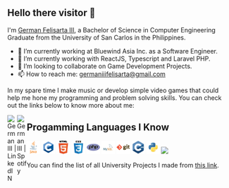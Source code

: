 
<!--
**germaniii/germaniii** is a ✨ _special_ ✨ repository because its `README.md` (this file) appears on your GitHub profile.

Here are some ideas to get you started:

- 🔭 I’m currently working on ...
- 🌱 I’m currently learning ...
- 👯 I’m looking to collaborate on ...
- 🤔 I’m looking for help with ...
- 💬 Ask me about ...
- 📫 How to reach me: ...
- 😄 Pronouns: ...
- ⚡ Fun fact: ...
-->

## Hello there visitor 👋

I'm [German Felisarta III](https://github.com/germaniii/), a Bachelor of Science in Computer Engineering Graduate from the University of San Carlos in the Philippines. 

- 🔭 I’m currently working at Bluewind Asia Inc. as a Software Engineer.
- 🌱 I’m currently working with ReactJS, Typescript and Laravel PHP.
- 👯 I’m looking to collaborate on Game Development Projects.
- 📫 How to reach me: germaniiifelisarta@gmail.com

In my spare time I make music or develop simple video games that could help me hone my programming and problem solving skills. You can check out the links below to know more about me:

<a href="https://www.linkedin.com/in/german-iii-felisarta-648b9420b/">
  <img align="left" alt="German III | LinkedIN" width="22px" src="https://cdn.simpleicons.org/linkedin" />
</a>
<a href="https://open.spotify.com/artist/7ISH9yin8JpNyehBjeYHBS?si=w-_UCHuwSW6-3czw4KC6zA&dl_branch=1">
  <img align="left" alt="German III | Spotify" width="22px" src="https://cdn.simpleicons.org/spotify" />
</a>


## Progamming Languages I Know

<code><img height="30" src="https://raw.githubusercontent.com/github/explore/80688e429a7d4ef2fca1e82350fe8e3517d3494d/topics/java/java.png"></code>
<code><img height="30" src="https://raw.githubusercontent.com/github/explore/80688e429a7d4ef2fca1e82350fe8e3517d3494d/topics/c/c.png"></code>
<code><img height="30" src="https://raw.githubusercontent.com/github/explore/80688e429a7d4ef2fca1e82350fe8e3517d3494d/topics/html/html.png"></code>
<code><img height="30" src="https://raw.githubusercontent.com/github/explore/80688e429a7d4ef2fca1e82350fe8e3517d3494d/topics/css/css.png"></code>
<code><img height="30" src="https://raw.githubusercontent.com/github/explore/80688e429a7d4ef2fca1e82350fe8e3517d3494d/topics/php/php.png"></code>
<code><img height="30" src="https://raw.githubusercontent.com/github/explore/80688e429a7d4ef2fca1e82350fe8e3517d3494d/topics/mysql/mysql.png"></code>
<code><img height="30" src="https://raw.githubusercontent.com/github/explore/80688e429a7d4ef2fca1e82350fe8e3517d3494d/topics/git/git.png"></code>
<code><img height="30" src="https://raw.githubusercontent.com/github/explore/80688e429a7d4ef2fca1e82350fe8e3517d3494d/topics/cpp/cpp.png"></code>
<code><img height="30" src="https://raw.githubusercontent.com/github/explore/80688e429a7d4ef2fca1e82350fe8e3517d3494d/topics/python/python.png"></code>
<code><img height="30" src="https://hackr.io/tutorials/learn-assembly-language/logo/logo-assembly-language?ver=1603208610"></code>

You can find the list of all University Projects I made from [this link](https://github.com/germaniii/German-III-Portfolio).
